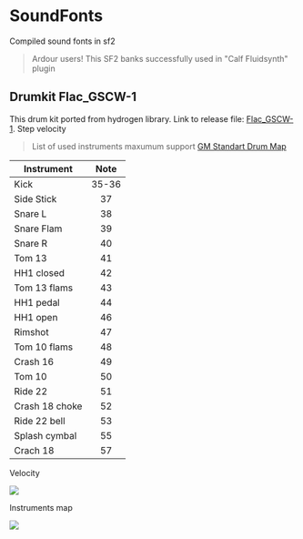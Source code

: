 # SoundFonts
Compiled sound fonts in sf2

> Ardour users! This SF2 banks successfully used in "Calf Fluidsynth" plugin

## Drumkit Flac_GSCW-1
This drum kit ported from hydrogen library. Link to release file: [Flac_GSCW-1](https://github.com/xv1t/SoundFonts/releases/download/Flac_GSCW-1/Flac_GSCW-1.sf2.bz2). Step velocity

> List of used instruments maxumum support [GM Standart Drum Map](https://en.wikipedia.org/wiki/General_MIDI#/media/File:GM_Standard_Drum_Map_on_the_keyboard.svg)


Instrument | Note
-----------|:---:
Kick       | 35-36
Side Stick | 37
Snare L    | 38
Snare Flam | 39
Snare R    | 40 
Tom 13     | 41
HH1 closed | 42
Tom 13 flams| 43
HH1 pedal   | 44
HH1 open   | 46
Rimshot    | 47
Tom 10 flams | 48
Crash 16    | 49
Tom 10      | 50
Ride 22    | 51
Crash 18 choke | 52
Ride 22 bell | 53
Splash cymbal | 55
Crach 18 | 57

Velocity

![](http://i75.fastpic.ru/big/2015/1118/c1/33b838b19e2d759a3b3e1c48307796c1.png)

Instruments map

![](http://i75.fastpic.ru/big/2015/1118/11/481d1410d6996d213d08c6b40dd26d11.png)
